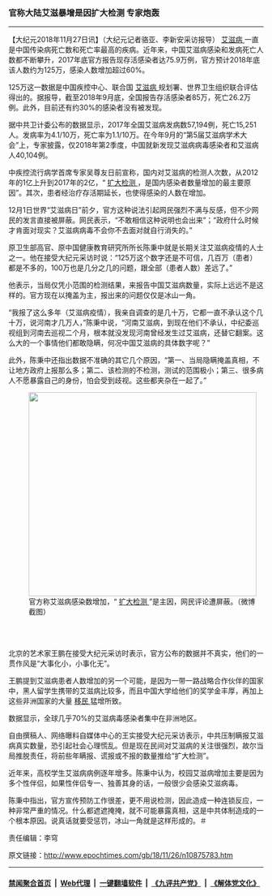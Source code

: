 ### 官称大陆艾滋暴增是因扩大检测 专家炮轰
------------------------

<p>
 【大纪元2018年11月27日讯】（大纪元记者骆亚、李新安采访报导）
 <a href="http://www.epochtimes.com/gb/tag/%E8%89%BE%E6%BB%8B%E7%97%85.html">
  艾滋病
 </a>
 一直是中国传染病死亡数和死亡率最高的疾病。近年来，中国艾滋病感染和发病死亡人数都不断攀升，2017年底官方报告现存活感染者达75.9万例，官方预计2018年底该人数约为125万，感染人数增加超过60%。
</p>
<p>
 125万这一数据是中国疾控中心、联合国
 <a href="http://www.epochtimes.com/gb/tag/%E8%89%BE%E6%BB%8B%E7%97%85.html">
  艾滋病
 </a>
 规划署、世界卫生组织联合评估得出的。据报导，截至2018年9月底，全国报告存活感染者85万，死亡26.2万例。此外，目前还有约30%的感染者没有被发现。
</p>
<p>
 据中共卫计委公布的数据显示，2017年全国艾滋病发病数57,194例，死亡15,251人。发病率为4.1/10万，死亡率为1.1/10万。在今年9月的“第5届艾滋病学术大会”上，专家披露，仅2018年第2季度，中国就新发现艾滋病病毒感染者和艾滋病人40,104例。
</p>
<p>
 中疾控流行病学首席专家吴尊友日前宣称，国内对艾滋病的检测人次数，从2012年的1亿上升到2017年的2亿，“
 <a href="http://www.epochtimes.com/gb/tag/%E6%89%A9%E5%A4%A7%E6%A3%80%E6%B5%8B.html">
  扩大检测
 </a>
 ，是国内感染者数量增加的最主要原因”。其次，患者经治疗存活期延长，也使得感染的人数在增加。
</p>
<p>
 12月1日世界“艾滋病日”前夕，官方这种说法引起网民强烈不满与反感，但不少网民的发言直接被屏蔽。网民表示，“不敢相信这种说明也会出来”；“政府什么时候才肯面对现实？艾滋病病毒不会你不去面对就自行消失的。”
</p>
<p>
 原卫生部高官、原中国健康教育研究所所长陈秉中就是长期关注艾滋病疫情的人士之一。他在接受大纪元采访时说：“125万这个数字还是不可信，几百万（患者）都是不多的，100万也是几分之几的问题，跟全部（患者人数）差远了。”
</p>
<p>
 他表示，当局仅凭小范围的检测结果，来报告中国艾滋病数量，实际上远远不是这样的。官方现在以掩盖为主，报出来的问题仅仅是冰山一角。
</p>
<p>
 “我报了这么多年（艾滋病疫情），我亲自调查的是几十万，它都一直不承认这个几十万，说河南才几万人，”陈秉中说，“河南艾滋病，到现在他们不承认，中纪委巡视组到河南去巡视二个月，根本就没发现河南曾经发生过艾滋病，还替它翻案。这么大的一个事情他们都敢隐瞒，何况中国艾滋病的具体数字呢？”
</p>
<p>
 此外，陈秉中还指出数据不准确的其它几个原因，“第一、当局隐瞒掩盖真相，不让地方政府上报那么多；第二、该检测的不检测，测试的范围极小；第三、很多病人不愿暴露自己的身份，怕会受到歧视。这些都夹杂在一起了。”
</p>
<figure class="wp-caption aligncenter" id="attachment_10875840" style="width: 450px">
 <a href="http://i.epochtimes.com/assets/uploads/2018/11/333_meitu_1.jpg">
  <img alt="" class="wp-image-10875840 size-medium" height="402" src="http://i.epochtimes.com/assets/uploads/2018/11/333_meitu_1-450x402.jpg" width="450"/>
 </a>
 <br/><figcaption class="wp-caption-text">
  官方称艾滋病感染数增加，“
  <a href="http://www.epochtimes.com/gb/tag/%E6%89%A9%E5%A4%A7%E6%A3%80%E6%B5%8B.html">
   扩大检测
  </a>
  ”是主因，网民评论遭屏蔽。（微博截图）
 </figcaption><br/>
</figure><br/>
<p>
 北京的艺术家王鹏在接受大纪元采访时表示，官方公布的数据并不真实，他们的一贯作风是“大事化小，小事化无”。
</p>
<p>
 王鹏提到艾滋病患者人数增加的另一个可能，是因为一带一路战略合作伙伴的国家中，黑人留学生携带的艾滋病比较多，而且中国大学给他们的奖学金丰厚，再加上这些非洲国家的大量
 <a href="http://www.epochtimes.com/gb/tag/%E7%A7%BB%E6%B0%91.html">
  移民
 </a>
 猛增所致。
</p>
<p>
 数据显示，全球几乎70%的艾滋病毒感染者集中在非洲地区。
</p>
<p>
 自由撰稿人、网络曝料自媒体中心的王实接受大纪元采访表示，中共压制瞒报艾滋病真实数量，恐引起社会心理慌乱。但是现在民间对艾滋病的关注很强烈，故尔当局推脱责任，将前些年瞒报、谎报或不报的数量推给“扩大检测”。
</p>
<p>
 近年来，高校学生艾滋病病例逐年增多。陈秉中认为，校园艾滋病增加主要是因为多个性伴侣，如果性伴侣专一、独善其身的话，一般很少会感染艾滋病毒。
</p>
<p>
 陈秉中指出，官方宣传预防工作很差，更不用说检测，因此造成一种连锁反应，一种非常严重的情况。什么都遮遮掩掩，就不可能暴露真相，这是中共体制造成的一个根本原因。说真话就要受惩罚，冰山一角就是这样形成的。＃
</p>
<p>
 责任编辑：李穹
</p>

原文链接：http://www.epochtimes.com/gb/18/11/26/n10875783.htm


------------------------
#### [禁闻聚合首页](https://github.com/gfw-breaker/banned-news/blob/master/README.md) &nbsp;|&nbsp; [Web代理](https://github.com/gfw-breaker/open-proxy/blob/master/README.md) &nbsp;|&nbsp; [一键翻墙软件](https://github.com/gfw-breaker/nogfw/blob/master/README.md) &nbsp;|&nbsp; [《九评共产党》](https://github.com/gfw-breaker/9ping.md/blob/master/README.md#九评之一评共产党是什么) &nbsp;|&nbsp; [《解体党文化》](https://github.com/gfw-breaker/jtdwh.md/blob/master/README.md#绪论)